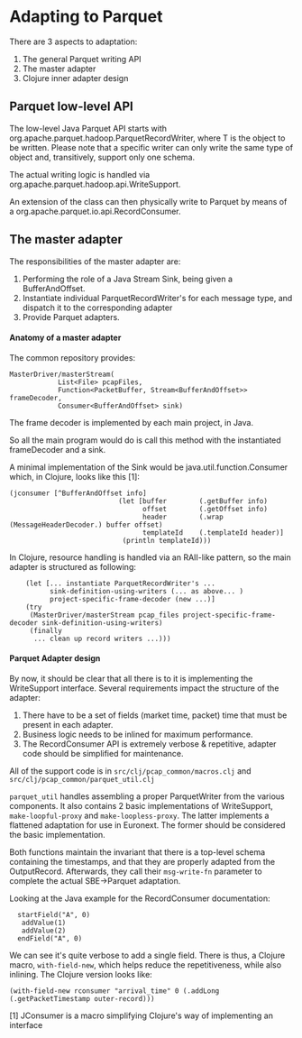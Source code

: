 # Adapting to Parquet
There are 3 aspects to adaptation:

1. The general Parquet writing API
2. The master adapter
3. Clojure inner adapter design


## Parquet low-level API
The low-level Java Parquet API starts with org.apache.parquet.hadoop.ParquetRecordWriter<T>, where T is the object to be written.
Please note that a specific writer can only write the same type of object and, transitively, support only one schema.

The actual writing logic is handled via org.apache.parquet.hadoop.api.WriteSupport<T>.

An extension of the class can then physically write to Parquet by means of a org.apache.parquet.io.api.RecordConsumer.

## The master adapter
The responsibilities of the master adapter are:

1. Performing the role of a Java Stream Sink, being given a BufferAndOffset.
2. Instantiate individual ParquetRecordWriter's for each message type, and dispatch it to the corresponding adapter
3. Provide Parquet adapters.

#### Anatomy of a master adapter
 The common repository provides:
 
```
MasterDriver/masterStream(
			List<File> pcapFiles, 
			Function<PacketBuffer, Stream<BufferAndOffset>> frameDecoder, 
			Consumer<BufferAndOffset> sink)
```
The frame decoder is implemented by each main project, in Java.

So all the main program would do is call this method with the instantiated frameDecoder and a sink.

A minimal implementation of the Sink would be java.util.function.Consumer<BufferAndOffset> which, in Clojure, looks like this [1]:

```
(jconsumer [^BufferAndOffset info]
                           (let [buffer        (.getBuffer info)
                                 offset        (.getOffset info)
                                 header        (.wrap (MessageHeaderDecoder.) buffer offset)
                                 templateId    (.templateId header)]
                            (println templateId))) 
```

In Clojure, resource handling is handled via an RAII-like pattern, so the main adapter is structured as following:
```
	(let [... instantiate ParquetRecordWriter's ...
		  sink-definition-using-writers (... as above... )
		  project-specific-frame-decoder (new ...)]
	(try 
	 (MasterDriver/masterStream pcap_files project-specific-frame-decoder sink-definition-using-writers)
	 (finally
	  ... clean up record writers ...)))
```



#### Parquet Adapter design
By now, it should be clear that all there is to it is implementing the WriteSupport interface. Several requirements impact the structure of the adapter:

1. There have to be a set of fields (market time, packet) time that must be present in each adapter.
2. Business logic needs to be inlined for maximum performance.
3. The RecordConsumer API is extremely verbose & repetitive, adapter code should be simplified for maintenance.

All of the support code is in ```src/clj/pcap_common/macros.clj``` and ```src/clj/pcap_common/parquet_util.clj```

```parquet_util``` handles assembling a proper ParquetWriter from the various components. It also contains 2 basic implementations of WriteSupport, ```make-loopful-proxy``` and ```make-loopless-proxy```. The latter implements a flattened adaptation for use in Euronext. The former should be considered the basic implementation.

Both functions maintain the invariant that there is a top-level schema containing the timestamps, and that they are properly adapted from the OutputRecord. Afterwards, they call their ```msg-write-fn``` parameter to complete the actual SBE->Parquet adaptation.

Looking at the Java example for the RecordConsumer documentation:

```
  startField("A", 0)
   addValue(1)
   addValue(2)
  endField("A", 0)
```

We can see it's quite verbose to add a single field. There is thus, a Clojure macro, ```with-field-new```, which helps reduce the repetitiveness, while also inlining. The Clojure version looks like:

```
(with-field-new rconsumer "arrival_time" 0 (.addLong (.getPacketTimestamp outer-record)))
```


[1] JConsumer is a macro simplifying Clojure's way of implementing an interface
